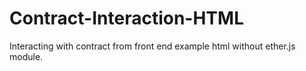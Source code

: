 # Contract-Interaction-HTML
Interacting with contract from front end example html without ether.js module.
